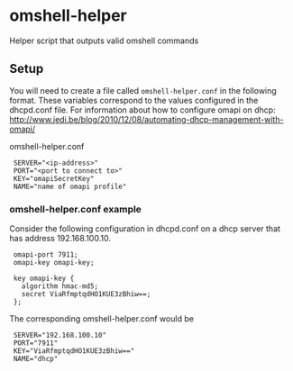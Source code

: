 # omshell-helper
Helper script that outputs valid omshell commands

## Setup
You will need to create a file called `omshell-helper.conf` in the following format. These variables correspond to the values configured in the dhcpd.conf file. For information about how to configure omapi on dhcp: http://www.jedi.be/blog/2010/12/08/automating-dhcp-management-with-omapi/

omshell-helper.conf

     SERVER="<ip-address>"
     PORT="<port to connect to>"
     KEY="omapiSecretKey"
     NAME="name of omapi profile" 

### omshell-helper.conf example

Consider the following configuration in dhcpd.conf on a dhcp server that has address 192.168.100.10.

     omapi-port 7911;
     omapi-key omapi-key;
     
     key omapi-key {
       algorithm hmac-md5;
       secret ViaRfmptqdHO1KUE3zBhiw==;
     };

The corresponding omshell-helper.conf would be

     SERVER="192.168.100.10"
     PORT="7911"
     KEY="ViaRfmptqdHO1KUE3zBhiw=="
     NAME="dhcp"
